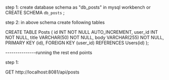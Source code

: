 
step 1: create database schema as "db_posts" in mysql workbench or
CREATE SCHEMA `db_posts` ;

step 2: in above schema create following tables

CREATE TABLE Posts (
id INT NOT NULL AUTO_INCREMENT,
user_id INT NOT NULL,
title VARCHAR(50) NOT NULL,
body VARCHAR(255) NOT NULL,
PRIMARY KEY (id),
FOREIGN KEY (user_id) REFERENCES Users(id)
);

---------------running the rest end points

step 1:

GET http://localhost:8081/api/posts







